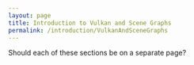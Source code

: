 ```yaml
---
layout: page
title: Introduction to Vulkan and Scene Graphs
permalink: /introduction/VulkanAndSceneGraphs
---
```


Should each of these sections be on a separate page?
